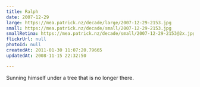 ```yaml
---
title: Ralph
date: 2007-12-29
large: https://mea.patrick.nz/decade/large/2007-12-29-2153.jpg
small: https://mea.patrick.nz/decade/small/2007-12-29-2153.jpg
smallRetina: https://mea.patrick.nz/decade/small/2007-12-29-2153@2x.jpg
flickrUrl: null
photoId: null
createdAt: 2011-01-30 11:07:20.79665
updatedAt: 2008-11-15 22:32:50

---
```

Sunning himself under a tree that is no longer there.
